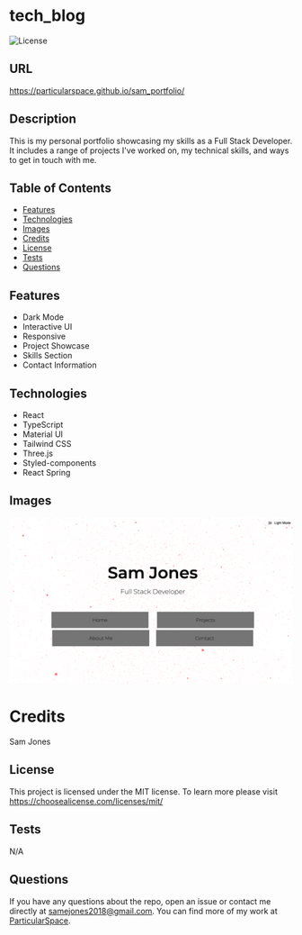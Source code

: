 # tech_blog

![License](https://img.shields.io/badge/license-MIT-blue.svg)

## URL

https://particularspace.github.io/sam_portfolio/

## Description

This is my personal portfolio showcasing my skills as a Full Stack Developer. It includes a range of projects I've worked on, my technical skills, and ways to get in touch with me.

## Table of Contents

- [Features](#features)
- [Technologies](#technologies)
- [Images](#images)
- [Credits](#credits)
- [License](#license)
- [Tests](#tests)
- [Questions](#questions)

## Features

- Dark Mode
- Interactive UI
- Responsive
- Project Showcase
- Skills Section
- Contact Information

## Technologies

- React
- TypeScript
- Material UI
- Tailwind CSS
- Three.js
- Styled-components
- React Spring

## Images

![Login](public/images/sam_portfolio.png "Login")

# Credits

Sam Jones

## License

This project is licensed under the MIT license. To learn more please visit https://choosealicense.com/licenses/mit/

## Tests

N/A

## Questions

If you have any questions about the repo, open an issue or contact me directly at [samejones2018@gmail.com](mailto:samejones2018@gmail.com). You can find more of my work at [ParticularSpace](https://github.com/ParticularSpace).
